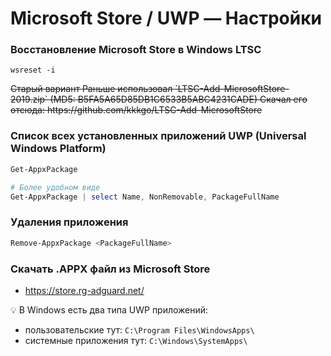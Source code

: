 # Microsoft Store / UWP — Настройки

### Восстановление Microsoft Store в Windows LTSC
```
wsreset -i
```
<del>
Старый вариант  
Раньше использовал `LTSC-Add-MicrosoftStore-2019.zip`  
(MD5: B5FA5A65D85DB1C6533B5ABC4231CADE)  
Скачал его отсюда: https://github.com/kkkgo/LTSC-Add-MicrosoftStore
</del>
    

### Список всех установленных приложений UWP (Universal Windows Platform)

```powershell
Get-AppxPackage

# Более удобном виде
Get-AppxPackage | select Name, NonRemovable, PackageFullName
```

### Удаления приложения

```powershell
Remove-AppxPackage <PackageFullName>
```

### Скачать .APPX файл из Microsoft Store

- https://store.rg-adguard.net/

<aside>
💡 В Windows есть два типа UWP приложений:

- пользовательские тут: `C:\Program Files\WindowsApps\`
- системные приложения тут: `C:\Windows\SystemApps\`
</aside>